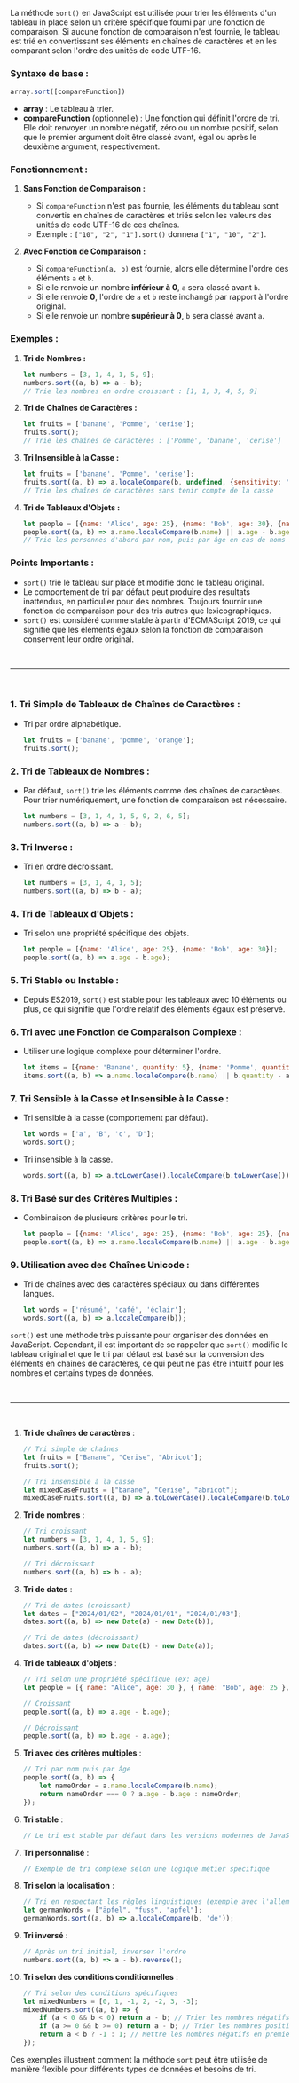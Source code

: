 La méthode `sort()` en JavaScript est utilisée pour trier les éléments d'un tableau in place selon un critère spécifique fourni par une fonction de comparaison. Si aucune fonction de comparaison n'est fournie, le tableau est trié en convertissant ses éléments en chaînes de caractères et en les comparant selon l'ordre des unités de code UTF-16.

### Syntaxe de base :
```javascript
array.sort([compareFunction])
```

- **array** : Le tableau à trier.
- **compareFunction** (optionnelle) : Une fonction qui définit l'ordre de tri. Elle doit renvoyer un nombre négatif, zéro ou un nombre positif, selon que le premier argument doit être classé avant, égal ou après le deuxième argument, respectivement.

### Fonctionnement :

1. **Sans Fonction de Comparaison :**
   - Si `compareFunction` n'est pas fournie, les éléments du tableau sont convertis en chaînes de caractères et triés selon les valeurs des unités de code UTF-16 de ces chaînes.
   - Exemple : `["10", "2", "1"].sort()` donnera `["1", "10", "2"]`.

2. **Avec Fonction de Comparaison :**
   - Si `compareFunction(a, b)` est fournie, alors elle détermine l'ordre des éléments `a` et `b`.
   - Si elle renvoie un nombre **inférieur à 0**, `a` sera classé avant `b`.
   - Si elle renvoie **0**, l'ordre de `a` et `b` reste inchangé par rapport à l'ordre original.
   - Si elle renvoie un nombre **supérieur à 0**, `b` sera classé avant `a`.

### Exemples :

1. **Tri de Nombres :**
   ```javascript
   let numbers = [3, 1, 4, 1, 5, 9];
   numbers.sort((a, b) => a - b);
   // Trie les nombres en ordre croissant : [1, 1, 3, 4, 5, 9]
   ```

2. **Tri de Chaînes de Caractères :**
   ```javascript
   let fruits = ['banane', 'Pomme', 'cerise'];
   fruits.sort();
   // Trie les chaînes de caractères : ['Pomme', 'banane', 'cerise']
   ```

3. **Tri Insensible à la Casse :**
   ```javascript
   let fruits = ['banane', 'Pomme', 'cerise'];
   fruits.sort((a, b) => a.localeCompare(b, undefined, {sensitivity: 'base'}));
   // Trie les chaînes de caractères sans tenir compte de la casse
   ```

4. **Tri de Tableaux d'Objets :**
   ```javascript
   let people = [{name: 'Alice', age: 25}, {name: 'Bob', age: 30}, {name: 'Alice', age: 20}];
   people.sort((a, b) => a.name.localeCompare(b.name) || a.age - b.age);
   // Trie les personnes d'abord par nom, puis par âge en cas de noms identiques
   ```

### Points Importants :

- `sort()` trie le tableau sur place et modifie donc le tableau original.
- Le comportement de tri par défaut peut produire des résultats inattendus, en particulier pour des nombres. Toujours fournir une fonction de comparaison pour des tris autres que lexicographiques.
- `sort()` est considéré comme stable à partir d'ECMAScript 2019, ce qui signifie que les éléments égaux selon la fonction de comparaison conservent leur ordre original.

<br>

<hr>

<br>

### 1. Tri Simple de Tableaux de Chaînes de Caractères :
- Tri par ordre alphabétique.
  ```javascript
  let fruits = ['banane', 'pomme', 'orange'];
  fruits.sort();
  ```

### 2. Tri de Tableaux de Nombres :
- Par défaut, `sort()` trie les éléments comme des chaînes de caractères. Pour trier numériquement, une fonction de comparaison est nécessaire.
  ```javascript
  let numbers = [3, 1, 4, 1, 5, 9, 2, 6, 5];
  numbers.sort((a, b) => a - b);
  ```

### 3. Tri Inverse :
- Tri en ordre décroissant.
  ```javascript
  let numbers = [3, 1, 4, 1, 5];
  numbers.sort((a, b) => b - a);
  ```

### 4. Tri de Tableaux d'Objets :
- Tri selon une propriété spécifique des objets.
  ```javascript
  let people = [{name: 'Alice', age: 25}, {name: 'Bob', age: 30}];
  people.sort((a, b) => a.age - b.age);
  ```

### 5. Tri Stable ou Instable :
- Depuis ES2019, `sort()` est stable pour les tableaux avec 10 éléments ou plus, ce qui signifie que l'ordre relatif des éléments égaux est préservé.

### 6. Tri avec une Fonction de Comparaison Complexe :
- Utiliser une logique complexe pour déterminer l'ordre.
  ```javascript
  let items = [{name: 'Banane', quantity: 5}, {name: 'Pomme', quantity: 20}];
  items.sort((a, b) => a.name.localeCompare(b.name) || b.quantity - a.quantity);
  ```

### 7. Tri Sensible à la Casse et Insensible à la Casse :
- Tri sensible à la casse (comportement par défaut).
  ```javascript
  let words = ['a', 'B', 'c', 'D'];
  words.sort();
  ```
- Tri insensible à la casse.
  ```javascript
  words.sort((a, b) => a.toLowerCase().localeCompare(b.toLowerCase()));
  ```

### 8. Tri Basé sur des Critères Multiples :
- Combinaison de plusieurs critères pour le tri.
  ```javascript
  let people = [{name: 'Alice', age: 25}, {name: 'Bob', age: 25}, {name: 'Alice', age: 30}];
  people.sort((a, b) => a.name.localeCompare(b.name) || a.age - b.age);
  ```

### 9. Utilisation avec des Chaînes Unicode :
- Tri de chaînes avec des caractères spéciaux ou dans différentes langues.
  ```javascript
  let words = ['résumé', 'café', 'éclair'];
  words.sort((a, b) => a.localeCompare(b));
  ```

`sort()` est une méthode très puissante pour organiser des données en JavaScript. Cependant, il est important de se rappeler que `sort()` modifie le tableau original et que le tri par défaut est basé sur la conversion des éléments en chaînes de caractères, ce qui peut ne pas être intuitif pour les nombres et certains types de données.

<br>

<hr>

<br>

1. **Tri de chaînes de caractères** :
   ```javascript
   // Tri simple de chaînes
   let fruits = ["Banane", "Cerise", "Abricot"];
   fruits.sort();

   // Tri insensible à la casse
   let mixedCaseFruits = ["banane", "Cerise", "abricot"];
   mixedCaseFruits.sort((a, b) => a.toLowerCase().localeCompare(b.toLowerCase()));
   ```

2. **Tri de nombres** :
   ```javascript
   // Tri croissant
   let numbers = [3, 1, 4, 1, 5, 9];
   numbers.sort((a, b) => a - b);

   // Tri décroissant
   numbers.sort((a, b) => b - a);
   ```

3. **Tri de dates** :
   ```javascript
   // Tri de dates (croissant)
   let dates = ["2024/01/02", "2024/01/01", "2024/01/03"];
   dates.sort((a, b) => new Date(a) - new Date(b));

   // Tri de dates (décroissant)
   dates.sort((a, b) => new Date(b) - new Date(a));
   ```

4. **Tri de tableaux d'objets** :
   ```javascript
   // Tri selon une propriété spécifique (ex: age)
   let people = [{ name: "Alice", age: 30 }, { name: "Bob", age: 25 }, { name: "Carol", age: 35 }];
   
   // Croissant
   people.sort((a, b) => a.age - b.age);

   // Décroissant
   people.sort((a, b) => b.age - a.age);
   ```

5. **Tri avec des critères multiples** :
   ```javascript
   // Tri par nom puis par âge
   people.sort((a, b) => {
       let nameOrder = a.name.localeCompare(b.name);
       return nameOrder === 0 ? a.age - b.age : nameOrder;
   });
   ```

6. **Tri stable** :
   ```javascript
   // Le tri est stable par défaut dans les versions modernes de JavaScript
   ```

7. **Tri personnalisé** :
   ```javascript
   // Exemple de tri complexe selon une logique métier spécifique
   ```

8. **Tri selon la localisation** :
   ```javascript
   // Tri en respectant les règles linguistiques (exemple avec l'allemand)
   let germanWords = ["äpfel", "fuss", "apfel"];
   germanWords.sort((a, b) => a.localeCompare(b, 'de'));
   ```

9. **Tri inversé** :
   ```javascript
   // Après un tri initial, inverser l'ordre
   numbers.sort((a, b) => a - b).reverse();
   ```

10. **Tri selon des conditions conditionnelles** :
    ```javascript
    // Tri selon des conditions spécifiques
    let mixedNumbers = [0, 1, -1, 2, -2, 3, -3];
    mixedNumbers.sort((a, b) => {
        if (a < 0 && b < 0) return a - b; // Trier les nombres négatifs en ordre croissant
        if (a >= 0 && b >= 0) return a - b; // Trier les nombres positifs en ordre croissant
        return a < b ? -1 : 1; // Mettre les nombres négatifs en premier
    });
    ```

Ces exemples illustrent comment la méthode `sort` peut être utilisée de manière flexible pour différents types de données et besoins de tri.